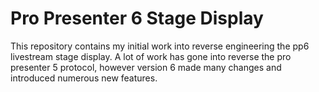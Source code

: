 # Pro Presenter 6 Stage Display
This repository contains my initial work into reverse engineering the pp6 livestream stage display. A 
lot of work has gone into reverse the pro presenter 5 protocol, however version 6 made many changes
and introduced numerous new features.
